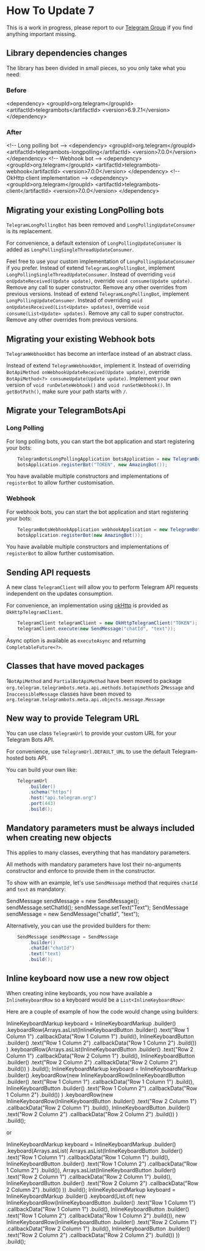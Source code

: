 # How To Update 7

<warning>
    This is a work in progress, please report to our <a href="%tg_url%">Telegram Group</a> if you find anything important missing.
</warning>

## Library dependencies changes

The library has been divided in small pieces, so you only take what you need:

### Before

<code-block lang="xml">
    &lt;dependency&gt;
        &lt;groupId&gt;org.telegram&lt;/groupId&gt;
        &lt;artifactId&gt;telegrambots&lt;/artifactId&gt;
        &lt;version&gt;6.9.7.1&lt;/version&gt;
    &lt;/dependency&gt;
</code-block>

### After

<code-block lang="xml">
    &lt;!-- Long polling bot --&gt;
    &lt;dependency&gt;
        &lt;groupId&gt;org.telegram&lt;/groupId&gt;
        &lt;artifactId&gt;telegrambots-longpolling&lt;/artifactId&gt;
        &lt;version&gt;7.0.0&lt;/version&gt;
    &lt;/dependency&gt;
    &lt;!-- Webhook bot --&gt; 
    &lt;dependency&gt;
        &lt;groupId&gt;org.telegram&lt;/groupId&gt;
        &lt;artifactId&gt;telegrambots-webhook&lt;/artifactId&gt;
        &lt;version&gt;7.0.0&lt;/version&gt;
    &lt;/dependency&gt;
    &lt;!-- OkHttp client implementation --&gt; 
    &lt;dependency&gt;
        &lt;groupId&gt;org.telegram&lt;/groupId&gt;
        &lt;artifactId&gt;telegrambots-client&lt;/artifactId&gt;
        &lt;version&gt;7.0.0&lt;/version&gt;
    &lt;/dependency&gt;
</code-block>

## Migrating your existing LongPolling bots

`TelegramLongPollingBot` has been removed and `LongPollingUpdateConsumer` is its replacement.

<tabs group="long-polling-7">
    <tab title="I consume updates one by one" group-key="one-update-7">
        <procedure title="Migrate Long Polling Bot" id="long-polling-one-update-7">
            <p>For convenience, a default extension of <code>LongPollingUpdateConsumer</code> is added as <code>LongPollingSingleThreadUpdateConsumer</code>.</p>
            <tip>
            Feel free to use your custom implementation of <code>LongPollingUpdateConsumer</code> if you prefer.
            </tip>
            <step>Instead of extend <code>TelegramLongPollingBot</code>, implement <code>LongPollingSingleThreadUpdateConsumer</code>.</step>
            <step>Instead of overriding <code>void onUpdateReceived(Update update)</code>, override <code>void consume(Update update)</code>.</step>
            <step>Remove any call to super constructor.</step>
            <step>Remove any other overrides from previous versions.</step>
        </procedure>
    </tab>
    <tab title="I consume the array of updates" group-key="multi-update-7">
        <procedure title="Migrate Long Polling Bot" id="long-polling-multi-update-7">
            <step>Instead of extend <code>TelegramLongPollingBot</code>, implement <code>LongPollingUpdateConsumer</code>.</step>
            <step>Instead of overriding <code>void onUpdatesReceived(List&lt;Update&gt; updates)</code>, override <code>void consume(List&lt;Update&gt; updates)</code>.</step>
            <step>Remove any call to super constructor.</step> 
            <step>Remove any other overrides from previous versions.</step>
        </procedure>
    </tab>
</tabs>

## Migrating your existing Webhook bots

`TelegramWebhookBot` has become an interface instead of an abstract class.

<procedure title="Migrate Webhook Bot" id="webhook-update-7">
    <step>Instead of extend <code>TelegramWebhookBot</code>, implement it.</step>
    <step>Instead of overriding <code>BotApiMethod onWebhookUpdateReceived(Update update)</code>, override <code>BotApiMethod&lt;?&gt; consumeUpdate(Update update)</code>.</step>
    <step>Implement your own version of <code>void runDeleteWebhook()</code> and <code>void runSetWebhook()</code>.</step> 
    <step>In <code>getBotPath()</code>, make sure your path starts with <code>/</code>.</step>
</procedure>

## Migrate your TelegramBotsApi

### Long Polling

For long polling bots, you can start the bot application and start registering your bots:

```Java
    TelegramBotsLongPollingApplication botsApplication = new TelegramBotsLongPollingApplication();
    botsApplication.registerBot("TOKEN", new AmazingBot());
```

You have available multiple constructors and implementations of `registerBot` to allow further customisation.

### Webhook

For webhook bots, you can start the bot application and start registering your bots:

```Java
    TelegramBotsWebhookApplication webhookApplication = new TelegramBotsWebhookApplication();
    botsApplication.registerBot(new AmazingBot());
```

You have available multiple constructors and implementations of `registerBot` to allow further customisation.

## Sending API requests

A new class `TelegramClient` will allow you to perform Telegram API requests independent on the updates consumption.

For convenience, an implementation using [okHttp](https://square.github.io/okhttp/) is provided as `OkHttpTelegramClient`.

```Java
    TelegramClient telegramClient = new OkHttpTelegramClient("TOKEN");
    telegramClient.execute(new SendMessage("chatId", "text"));
```

<tip>
    Async option is available as <code>executeAsync</code> and returning <code>CompletableFuture&lt;?&gt;</code>.
</tip>


## Classes that have moved packages

1`BotApiMethod` and `PartialBotApiMethod` have been moved to package `org.telegram.telegrambots.meta.api.methods.botapimethods`
2`Message` and `InaccessibleMessage` classes have been moved to `org.telegram.telegrambots.meta.api.objects.message.Message`

## New way to provide Telegram URL

You can use class `TelegramUrl` to provide your custom URL for your Telegram Bots API.

For convenience, use `TelegramUrl.DEFAULT_URL` to use the default Telegram-hosted bots API.

You can build your own like:

```Java
    TelegramUrl
        .builder()
        .schema("https")
        .host("api.telegram.org")
        .port(443)
        .build();
```

## Mandatory parameters must be always included when creating new objects

<note>
    <p>
        This applies to many classes, everything that has mandatory parameters.
    </p>
</note>


All methods with mandatory parameters have lost their no-arguments constructor and enforce to provide them in the constructor.

To show with an example, let's use `SendMessage` method that requires `chatId` and `text` as mandatory:

<compare>
    <code-block lang="java">
        SendMessage sendMessage = new SendMessage();
        sendMessage.setChatId();
        sendMessage.setText("Text");
    </code-block>
    <code-block lang="java">
        SendMessage sendMessage = new SendMessage("chatId", "text");
    </code-block>
</compare>

Alternatively, you can use the provided builders for them:

```Java
    SendMessage sendMessage = SendMessage
        .builder()
        .chatId("chatId")
        .text("text)
        .build();
```

## Inline keyboard now use a new row object

When creating inline keyboards, you now have available a `InlineKeyboardRow` so a keyboard would be a `List<InlineKeyboardRow>`:

Here are a couple of example of how the code would change using builders:

<compare>
    <code-block lang="java">
        InlineKeyboardMarkup keyboard = InlineKeyboardMarkup
                .builder()
                .keyboardRow(Arrays.asList(InlineKeyboardButton
                                .builder()
                                .text("Row 1 Column 1")
                                .callbackData("Row 1 Column 1")
                                .build(),
                        InlineKeyboardButton
                                .builder()
                                .text("Row 1 Column 2")
                                .callbackData("Row 1 Column 2")
                                .build())
                )
                .keyboardRow(Arrays.asList(InlineKeyboardButton
                        .builder()
                        .text("Row 2 Column 1")
                        .callbackData("Row 2 Column 1")
                        .build(),
                        InlineKeyboardButton
                                .builder()
                                .text("Row 2 Column 2")
                                .callbackData("Row 2 Column 2")
                                .build())
                )
                .build();
    </code-block>
    <code-block lang="java">
        InlineKeyboardMarkup keyboard = InlineKeyboardMarkup
                .builder()
                .keyboardRow(new InlineKeyboardRow(InlineKeyboardButton
                        .builder()
                        .text("Row 1 Column 1")
                        .callbackData("Row 1 Column 1")
                        .build(),
                        InlineKeyboardButton
                        .builder()
                        .text("Row 1 Column 2")
                        .callbackData("Row 1 Column 2")
                        .build())
                )
                .keyboardRow(new InlineKeyboardRow(InlineKeyboardButton
                        .builder()
                        .text("Row 2 Column 1")
                        .callbackData("Row 2 Column 1")
                        .build(),
                        InlineKeyboardButton
                                .builder()
                                .text("Row 2 Column 2")
                                .callbackData("Row 2 Column 2")
                                .build())
                )
                .build();
    </code-block>
</compare>

or 

<compare>
    <code-block lang="java">
       InlineKeyboardMarkup keyboard = InlineKeyboardMarkup
                .builder()
                .keyboard(Arrays.asList(
                        Arrays.asList(InlineKeyboardButton
                                        .builder()
                                        .text("Row 1 Column 1")
                                        .callbackData("Row 1 Column 1")
                                        .build(),
                                InlineKeyboardButton
                                        .builder()
                                        .text("Row 1 Column 2")
                                        .callbackData("Row 1 Column 2")
                                        .build()),
                        Arrays.asList(InlineKeyboardButton
                                        .builder()
                                        .text("Row 2 Column 1")
                                        .callbackData("Row 2 Column 1")
                                        .build(),
                                InlineKeyboardButton
                                        .builder()
                                        .text("Row 2 Column 2")
                                        .callbackData("Row 2 Column 2")
                                        .build())
                ))
                .build();
    </code-block>
    <code-block lang="java">
        InlineKeyboardMarkup keyboard = InlineKeyboardMarkup
                .builder()
                .keyboard(List.of(
                        new InlineKeyboardRow(InlineKeyboardButton
                                .builder()
                                .text("Row 1 Column 1")
                                .callbackData("Row 1 Column 1")
                                .build(),
                                InlineKeyboardButton
                                        .builder()
                                        .text("Row 1 Column 2")
                                        .callbackData("Row 1 Column 2")
                                        .build()),
                        new InlineKeyboardRow(InlineKeyboardButton
                                .builder()
                                .text("Row 2 Column 1")
                                .callbackData("Row 2 Column 1")
                                .build(),
                                InlineKeyboardButton
                                        .builder()
                                        .text("Row 2 Column 2")
                                        .callbackData("Row 2 Column 2")
                                        .build())
                ))
                .build();
    </code-block>
</compare>
